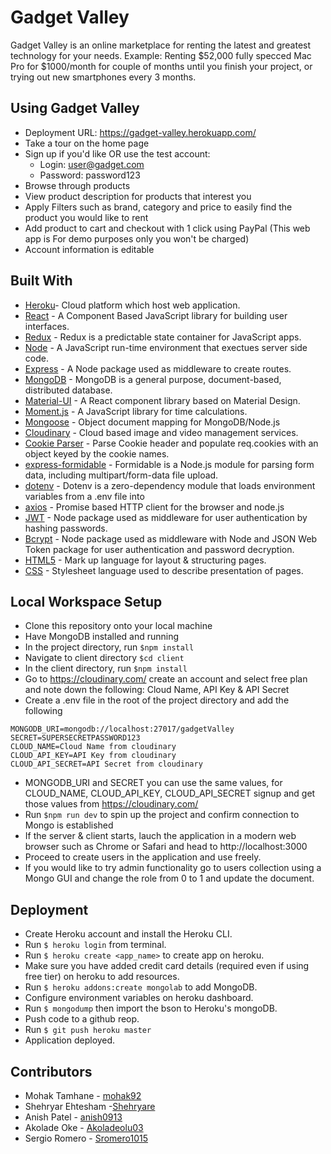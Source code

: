 # Gadget Valley
Gadget Valley is an online marketplace for renting the latest and greatest technology for your needs.
Example: Renting $52,000 fully specced Mac Pro for $1000/month for couple of months until you finish your project, or trying out new smartphones every 3 months.

## Using Gadget Valley
* Deployment URL: https://gadget-valley.herokuapp.com/
* Take a tour on the home page
* Sign up if you'd like OR use the test account:
    * Login: user@gadget.com
    * Password: password123
* Browse through products
* View product description for products that interest you
* Apply Filters such as brand, category and price to easily find the product you would like to rent
* Add product to cart and checkout with 1 click using PayPal (This web app is For demo purposes only you won't be charged)
* Account information is editable

## Built With
* [Heroku](https://www.heroku.com/)- Cloud platform which host web application. 
* [React](https://reactjs.org/) - A Component Based JavaScript library for building user interfaces.
* [Redux](https://www.npmjs.com/package/redux) - Redux is a predictable state container for JavaScript apps.
* [Node](https://nodejs.org/en) - A JavaScript run-time environment that exectues server side code.
* [Express](https://www.npmjs.com/package/express) - A Node package used as middleware to create routes.
* [MongoDB](https://www.mongodb.com/) - MongoDB is a general purpose, document-based, distributed database.
* [Material-UI](https://material-ui.com/) - A React component library based on Material Design.
* [Moment.js](https://momentjs.com/) - A JavaScript library for time calculations.
* [Mongoose](https://mongoosejs.com/docs/guide.html) -  Object document mapping for MongoDB/Node.js
* [Cloudinary](https://cloudinary.com) - Cloud based image and video management services.
* [Cookie Parser](https://www.npmjs.com/package/cookie-parser) - Parse Cookie header and populate req.cookies with an object keyed by the cookie names.
* [express-formidable](https://www.npmjs.com/package/express-formidable) - Formidable is a Node.js module for parsing form data, including multipart/form-data file upload.
* [dotenv](https://www.npmjs.com/package/dotenv) - Dotenv is a zero-dependency module that loads environment variables from a .env file into
* [axios](https://www.npmjs.com/package/axios) - Promise based HTTP client for the browser and node.js
* [JWT](https://www.npmjs.com/package/passport) - Node package used as middleware for user authentication by hashing passwords. 
* [Bcrypt](https://www.npmjs.com/package/bcrypt) - Node package used as middleware with Node and JSON Web Token package for user authentication and password decryption. 
* [HTML5](https://developer.mozilla.org/en-US/docs/Web/Guide/HTML/HTML5) - Mark up language for layout & structuring pages. 
* [CSS](https://developer.mozilla.org/en-US/docs/Web/CSS) - Stylesheet language used to describe presentation of pages. 


## Local Workspace Setup
* Clone this repository onto your local machine
* Have MongoDB installed and running
* In the project directory, run `$npm install`
* Navigate to client directory `$cd client`
* In the client directory, run `$npm install`
* Go to https://cloudinary.com/ create an account and select free plan and note down the following: Cloud Name, API Key & API Secret
* Create a .env file in the root of the project directory and add the following
```
MONGODB_URI=mongodb://localhost:27017/gadgetValley
SECRET=SUPERSECRETPASSWORD123
CLOUD_NAME=Cloud Name from cloudinary
CLOUD_API_KEY=API Key from cloudinary
CLOUD_API_SECRET=API Secret from cloudinary
```
* MONGODB_URI and SECRET you can use the same values, for CLOUD_NAME, CLOUD_API_KEY, CLOUD_API_SECRET signup and get those values from https://cloudinary.com/
* Run `$npm run dev` to spin up the project and confirm connection to Mongo is established
* If the server & client starts, lauch the application in a modern web browser such as Chrome or Safari and head to http://localhost:3000
* Proceed to create users in the application and use freely.
* If you would like to try admin functionality go to users collection using a Mongo GUI and change the role from 0 to 1 and update the document.

## Deployment
* Create Heroku account and install the Heroku CLI.
* Run `$ heroku login` from terminal.
* Run `$ heroku create <app_name>` to create app on heroku.
* Make sure you have added credit card details (required even if using free tier) on heroku to add resources.
* Run `$ heroku addons:create mongolab` to add MongoDB.
* Configure environment variables on heroku dashboard.
* Run `$ mongodump` then import the bson to Heroku's mongoDB.
* Push code to a github reop.
* Run `$ git push heroku master`
* Application deployed.

## Contributors
* Mohak Tamhane - [mohak92](https://github.com/mohak92)
* Shehryar Ehtesham -[Shehryare](https://github.com/Shehryare)
* Anish Patel - [anish0913](https://github.com/anish0913)
* Akolade Oke - [Akoladeolu03](https://github.com/Akoladeolu03)
* Sergio Romero - [Sromero1015](https://github.com/Sromero1015)
